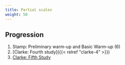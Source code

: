 ```yaml
---
title: Partial scales
weight: 50
---
```


## Progression

1. Stamp: Preliminary warm-up and Basic Warm-up (6)
2. [Clarke: Fourth study]({{< relref "clarke-4" >}})
3. [Clarke: Fifth Study](./clarke5-partial-scales.pdf)
